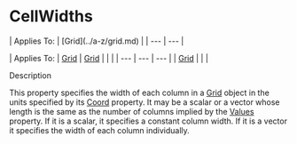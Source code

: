 




<h1 class="heading"><span class="name">CellWidths</span></h1>
| Applies To: | [Grid](../a-z/grid.md) |
| --- | ---  |

| Applies To: | [Grid](../a-z/grid.md) | [Grid](../a-z/grid.md) |  |  |
| --- | --- | ---  |
| [Grid](../a-z/grid.md) |  |  |


Description


This property specifies the width of each column in a [Grid](../a-z/grid.md) object in the units specified by its [Coord](../a-z/coord.md) property. It may be a scalar or a vector whose length is the same as the number of columns implied by the [Values](../a-z/values.md) property. If it is a scalar, it specifies a constant column width. If it is a vector it specifies the width of each column individually.



